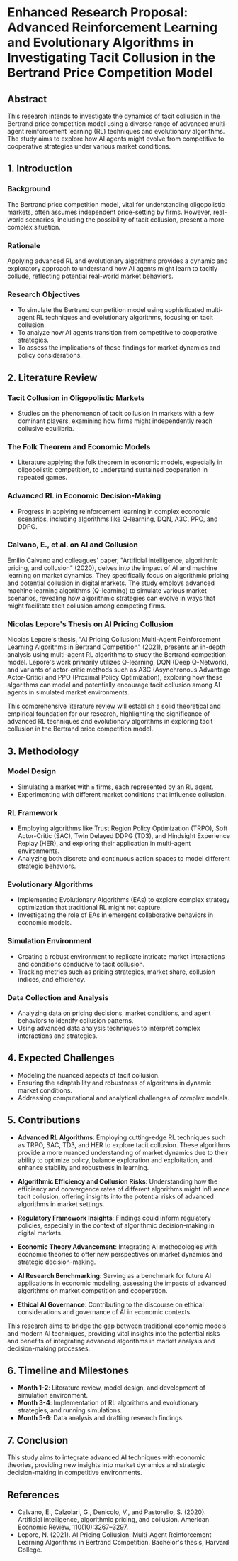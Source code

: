# Enhanced Research Proposal: Advanced Reinforcement Learning and Evolutionary Algorithms in Investigating Tacit Collusion in the Bertrand Price Competition Model

## Abstract
This research intends to investigate the dynamics of tacit collusion in the Bertrand price competition model using a diverse range of advanced multi-agent reinforcement learning (RL) techniques and evolutionary algorithms. The study aims to explore how AI agents might evolve from competitive to cooperative strategies under various market conditions.

## 1. Introduction
### Background
The Bertrand price competition model, vital for understanding oligopolistic markets, often assumes independent price-setting by firms. However, real-world scenarios, including the possibility of tacit collusion, present a more complex situation.

### Rationale
Applying advanced RL and evolutionary algorithms provides a dynamic and exploratory approach to understand how AI agents might learn to tacitly collude, reflecting potential real-world market behaviors.

### Research Objectives
- To simulate the Bertrand competition model using sophisticated multi-agent RL techniques and evolutionary algorithms, focusing on tacit collusion.
- To analyze how AI agents transition from competitive to cooperative strategies.
- To assess the implications of these findings for market dynamics and policy considerations.

## 2. Literature Review
### Tacit Collusion in Oligopolistic Markets
- Studies on the phenomenon of tacit collusion in markets with a few dominant players, examining how firms might independently reach collusive equilibria.

### The Folk Theorem and Economic Models
- Literature applying the folk theorem in economic models, especially in oligopolistic competition, to understand sustained cooperation in repeated games.

### Advanced RL in Economic Decision-Making
- Progress in applying reinforcement learning in complex economic scenarios, including algorithms like Q-learning, DQN, A3C, PPO, and DDPG.

### Calvano, E., et al. on AI and Collusion
Emilio Calvano and colleagues' paper, "Artificial intelligence, algorithmic pricing, and collusion" (2020), delves into the impact of AI and machine learning on market dynamics. They specifically focus on algorithmic pricing and potential collusion in digital markets. The study employs advanced machine learning algorithms (Q-learning) to simulate various market scenarios, revealing how algorithmic strategies can evolve in ways that might facilitate tacit collusion among competing firms.

### Nicolas Lepore's Thesis on AI Pricing Collusion
Nicolas Lepore's thesis, "AI Pricing Collusion: Multi-Agent Reinforcement Learning Algorithms in Bertrand Competition" (2021), presents an in-depth analysis using multi-agent RL algorithms to study the Bertrand competition model. Lepore's work primarily utilizes Q-learning, DQN (Deep Q-Network), and variants of actor-critic methods such as A3C (Asynchronous Advantage Actor-Critic) and PPO (Proximal Policy Optimization), exploring how these algorithms can model and potentially encourage tacit collusion among AI agents in simulated market environments.

This comprehensive literature review will establish a solid theoretical and empirical foundation for our research, highlighting the significance of advanced RL techniques and evolutionary algorithms in exploring tacit collusion in the Bertrand price competition model.


## 3. Methodology
### Model Design
- Simulating a market with `n` firms, each represented by an RL agent.
- Experimenting with different market conditions that influence collusion.

### RL Framework
- Employing algorithms like Trust Region Policy Optimization (TRPO), Soft Actor-Critic (SAC), Twin Delayed DDPG (TD3), and Hindsight Experience Replay (HER), and exploring their application in multi-agent environments.
- Analyzing both discrete and continuous action spaces to model different strategic behaviors.

### Evolutionary Algorithms
- Implementing Evolutionary Algorithms (EAs) to explore complex strategy optimization that traditional RL might not capture.
- Investigating the role of EAs in emergent collaborative behaviors in economic models.

### Simulation Environment
- Creating a robust environment to replicate intricate market interactions and conditions conducive to tacit collusion.
- Tracking metrics such as pricing strategies, market share, collusion indices, and efficiency.

### Data Collection and Analysis
- Analyzing data on pricing decisions, market conditions, and agent behaviors to identify collusion patterns.
- Using advanced data analysis techniques to interpret complex interactions and strategies.

## 4. Expected Challenges
- Modeling the nuanced aspects of tacit collusion.
- Ensuring the adaptability and robustness of algorithms in dynamic market conditions.
- Addressing computational and analytical challenges of complex models.

## 5. Contributions
- **Advanced RL Algorithms**: Employing cutting-edge RL techniques such as TRPO, SAC, TD3, and HER to explore tacit collusion. These algorithms provide a more nuanced understanding of market dynamics due to their ability to optimize policy, balance exploration and exploitation, and enhance stability and robustness in learning.

- **Algorithmic Efficiency and Collusion Risks**: Understanding how the efficiency and convergence rates of different algorithms might influence tacit collusion, offering insights into the potential risks of advanced algorithms in market settings.

- **Regulatory Framework Insights**: Findings could inform regulatory policies, especially in the context of algorithmic decision-making in digital markets.

- **Economic Theory Advancement**: Integrating AI methodologies with economic theories to offer new perspectives on market dynamics and strategic decision-making.

- **AI Research Benchmarking**: Serving as a benchmark for future AI applications in economic modeling, assessing the impacts of advanced algorithms on market competition and cooperation.

- **Ethical AI Governance**: Contributing to the discourse on ethical considerations and governance of AI in economic contexts.

This research aims to bridge the gap between traditional economic models and modern AI techniques, providing vital insights into the potential risks and benefits of integrating advanced algorithms in market analysis and decision-making processes.

## 6. Timeline and Milestones
- **Month 1-2**: Literature review, model design, and development of simulation environment.
- **Month 3-4**: Implementation of RL algorithms and evolutionary strategies, and running simulations.
- **Month 5-6**: Data analysis and drafting research findings.

## 7. Conclusion
This study aims to integrate advanced AI techniques with economic theories, providing new insights into market dynamics and strategic decision-making in competitive environments.

## References
- Calvano, E., Calzolari, G., Denicolo, V., and Pastorello, S. (2020). Artificial intelligence, algorithmic pricing, and collusion. American Economic Review, 110(10):3267–3297.
- Lepore, N. (2021). AI Pricing Collusion: Multi-Agent Reinforcement Learning Algorithms in Bertrand Competition. Bachelor's thesis, Harvard College.
